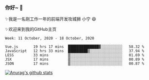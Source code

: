 ### 你好~  👋

✨我是一名刚工作一年的前端开发攻城狮 小宁 😄

✨欢迎来到我的GitHub主页
<!--
**7148505/7148505** is a ✨ _special_ ✨ repository because its `README.md` (this file) appears on your GitHub profile.

Here are some ideas to get you started:

- 🔭 I’m currently working on ...
- 🌱 I’m currently learning ...
- 👯 I’m looking to collaborate on ...
- 🤔 I’m looking for help with ...
- 💬 Ask me about ...
- 📫 How to reach me: ...
- 😄 Pronouns: ...
- ⚡ Fun fact: ...
-->

<!--START_SECTION:waka-->
```text
Week: 11 October, 2020 - 18 October, 2020

Vue.js       19 hrs 17 mins  ██████████████▓░░░░░░░░░░   58.32 % 
JavaScript   12 hrs 33 mins  █████████▒░░░░░░░░░░░░░░░   37.94 % 
LESS         33 mins         ▒░░░░░░░░░░░░░░░░░░░░░░░░   01.69 % 
JSX          17 mins         ▒░░░░░░░░░░░░░░░░░░░░░░░░   00.89 % 
JSON         17 mins         ▒░░░░░░░░░░░░░░░░░░░░░░░░   00.87 % 
```
<!--END_SECTION:waka-->

[![Anurag's github stats](https://github-readme-stats.vercel.app/api?username=ZhangNing-debug)](https://github.com/anuraghazra/github-readme-stats)
